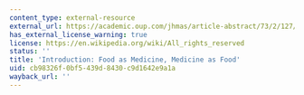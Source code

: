 ```yaml
---
content_type: external-resource
external_url: https://academic.oup.com/jhmas/article-abstract/73/2/127/4945184
has_external_license_warning: true
license: https://en.wikipedia.org/wiki/All_rights_reserved
status: ''
title: 'Introduction: Food as Medicine, Medicine as Food'
uid: cb98326f-0bf5-439d-8430-c9d1642e9a1a
wayback_url: ''
---
```

